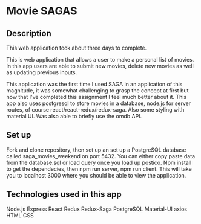 # Movie SAGAS


## Description
This web application took about three days to complete.

This is web application that allows a user to make a personal list of movies. In this app users are able to submit new movies, delete new movies as well as updating previous inputs.

This application was the first time I used SAGA in an application of this magnitude, it was somewhat challenging to grasp the concept at first but now that I've completed this assignment I feel much better about it. This app also uses postgresql to store movies in a database, node.js for server routes, of course react/react-redux/redux-saga. Also some styling with material UI.
Was also able to briefly use the omdb API.

## Set up
Fork and clone repository, then set up an set up a PostgreSQL database called saga_movies_weekend on port 5432.
You can either copy paste data from the database.sql or load query once you load up postico.
Npm install to get the dependecies, then npm run server, npm run client.
This will take you to localhost 3000 where you should be able to view the application.

## Technologies used in this app

Node.js
Express
React
Redux
Redux-Saga
PostgreSQL
Material-UI
axios
HTML
CSS

